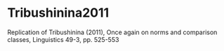 # Tribushinina2011
Replication of Tribushinina (2011), Once again on norms and comparison classes, Linguistics 49-3, pp. 525-553
